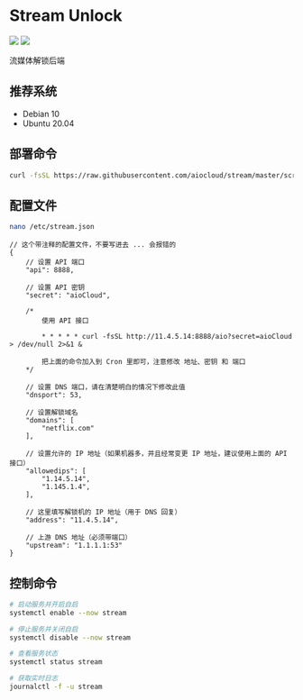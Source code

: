 # Stream Unlock
[![](https://img.shields.io/badge/Telegram-Group-blue)](https://t.me/aioCloud)
[![](https://img.shields.io/badge/Telegram-Channel-green)](https://t.me/aioCloud_channel) 

流媒体解锁后端

## 推荐系统
- Debian 10
- Ubuntu 20.04

## 部署命令
```bash
curl -fsSL https://raw.githubusercontent.com/aiocloud/stream/master/scripts/cloud/kickstart.sh | bash
```

## 配置文件
```bash
nano /etc/stream.json
```

```jsonc
// 这个带注释的配置文件，不要写进去 ... 会报错的
{
    // 设置 API 端口
    "api": 8888,

    // 设置 API 密钥
    "secret": "aioCloud",

    /*
        使用 API 接口

        * * * * * curl -fsSL http://11.4.5.14:8888/aio?secret=aioCloud > /dev/null 2>&1 &

        把上面的命令加入到 Cron 里即可，注意修改 地址、密钥 和 端口
    */

    // 设置 DNS 端口，请在清楚明白的情况下修改此值
    "dnsport": 53,

    // 设置解锁域名
    "domains": [
        "netflix.com"
    ],

    // 设置允许的 IP 地址（如果机器多，并且经常变更 IP 地址，建议使用上面的 API 接口）
    "allowedips": [
        "1.14.5.14",
        "1.145.1.4",
    ],

    // 这里填写解锁机的 IP 地址（用于 DNS 回复）
    "address": "11.4.5.14",

    // 上游 DNS 地址（必须带端口）
    "upstream": "1.1.1.1:53"
}
```

## 控制命令
```bash
# 启动服务并开启自启
systemctl enable --now stream

# 停止服务并关闭自启
systemctl disable --now stream

# 查看服务状态
systemctl status stream

# 获取实时日志
journalctl -f -u stream
```
